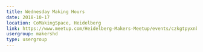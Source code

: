 ```yaml
---
title: Wednesday Making Hours
date: 2018-10-17
location: CoMakingSpace, Heidelberg
link: https://www.meetup.com/Heidelberg-Makers-Meetup/events/czkgtpyxnbwb/
usergroup: makershd
type: usergroup
---
```

